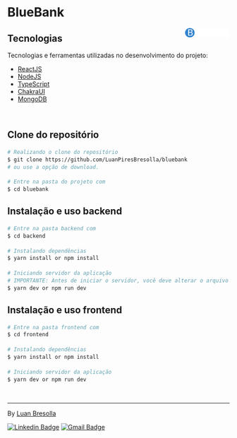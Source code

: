 # BlueBank

<img
  align="right"
  src="https://github.com/LuanPiresBresolla/bluebank/blob/master/frontend/src/assets/logo.svg"
  alt="BlueBank"
  width="20%">

## Tecnologias

Tecnologias e ferramentas utilizadas no desenvolvimento do projeto:

- [ReactJS](https://reactjs.org/)
- [NodeJS](https://nodejs.org/en/)
- [TypeScript](https://www.typescriptlang.org/)
- [ChakraUI](https://chakra-ui.com/)
- [MongoDB](https://www.mongodb.com/)

<br>

## Clone do repositório

```bash
# Realizando o clone do repositório
$ git clone https://github.com/LuanPiresBresolla/bluebank
# ou use a opção de download.

# Entre na pasta do projeto com
$ cd bluebank
```

## Instalação e uso backend

```bash
# Entre na pasta backend com
$ cd backend

# Instalando dependências
$ yarn install or npm install

# Iniciando servidor da aplicação
# IMPORTANTE: Antes de iniciar o servidor, você deve alterar o arquivo .env e colocar o seu host do mongoDB
$ yarn dev or npm run dev
```

## Instalação e uso frontend

```bash
# Entre na pasta frontend com
$ cd frontend

# Instalando dependências
$ yarn install or npm install

# Iniciando servidor da aplicação
$ yarn dev or npm run dev
```

<br>

---

By [Luan Bresolla](https://github.com/LuanPiresBresolla)

[![Linkedin Badge](https://img.shields.io/badge/-Luan%20Bresolla-6E40C9?style=flat-square&logo=Linkedin&logoColor=white&link=https://www.linkedin.com/in/luanbresolla/)](https://www.linkedin.com/in/luanbresolla/)
[![Gmail Badge](https://img.shields.io/badge/-luanpires34@gmail.com-6E40C9?style=flat-square&logo=Gmail&logoColor=white&link=mailto:luanpires34@gmail.com)](mailto:luanpires34@gmail.com)
